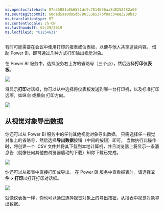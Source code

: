 ```yaml
---
ms.openlocfilehash: 87a55881a9b6551dc9c7814696aa8d8252482a09
ms.sourcegitcommit: 60dad5aa0d85db790553e537bf8ac34ee3289ba3
ms.translationtype: MT
ms.contentlocale: zh-CN
ms.lasthandoff: 05/29/2019
ms.locfileid: "61254631"
---
```

有时可能需要在会议中使用打印的报表或仪表板，以便与他人共享这些内容。 借助 Power BI，即可通过几种方式打印输出视觉对象。

在 Power BI 服务中，选择服务右上方的省略号（三个点），然后选择**打印仪表板**。

![](media/4-4g-print-and-export-dashboards-reports/4-4g_1.png)

将显示**打印**对话框，你可以从中选择将仪表板发送到哪一台打印机，以及标准打印选项，如纵向  或横向  打印方向。

![](media/4-4g-print-and-export-dashboards-reports/4-4g_2.png)

## <a name="export-data-from-a-visual"></a>从视觉对象导出数据
你还可以从 Power BI 服务中的任何其他视觉对象导出数据。 只需选择任一视觉对象上的省略号，然后选择**导出数据**按钮（中间的按钮）即可。 当你执行此操作时，将创建一个 .CSV 文件并将其下载到本地计算机，并且浏览器上将显示一条消息告（就像任何其他由浏览器启动的下载）知你下载已完成。

![](media/4-4g-print-and-export-dashboards-reports/4-4g_3.png)

你还可以从报表中直接打印或导出。 在 Power BI 服务中查看报表时，请选择**文件 > 打印**以打开打印对话框。

![](media/4-4g-print-and-export-dashboards-reports/4-4g_4.png)

就像仪表板一样，你也可以通过选择视觉对象上的导出按钮，从报表中视觉对象导出数据。

